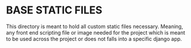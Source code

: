 # BASE STATIC FILES

This directory is meant to hold all custom static files necessary.
Meaning, any front end scripting file or image needed for the project which is meant to be used across the project or does not falls into a specific django app.
